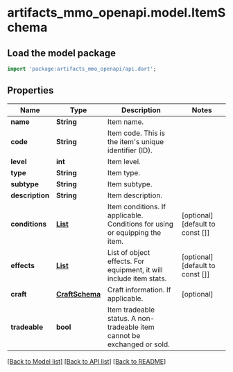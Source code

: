 # artifacts_mmo_openapi.model.ItemSchema

## Load the model package
```dart
import 'package:artifacts_mmo_openapi/api.dart';
```

## Properties
Name | Type | Description | Notes
------------ | ------------- | ------------- | -------------
**name** | **String** | Item name. | 
**code** | **String** | Item code. This is the item's unique identifier (ID). | 
**level** | **int** | Item level. | 
**type** | **String** | Item type. | 
**subtype** | **String** | Item subtype. | 
**description** | **String** | Item description. | 
**conditions** | [**List<ConditionSchema>**](ConditionSchema.md) | Item conditions. If applicable. Conditions for using or equipping the item. | [optional] [default to const []]
**effects** | [**List<SimpleEffectSchema>**](SimpleEffectSchema.md) | List of object effects. For equipment, it will include item stats. | [optional] [default to const []]
**craft** | [**CraftSchema**](CraftSchema.md) | Craft information. If applicable. | [optional] 
**tradeable** | **bool** | Item tradeable status. A non-tradeable item cannot be exchanged or sold. | 

[[Back to Model list]](../README.md#documentation-for-models) [[Back to API list]](../README.md#documentation-for-api-endpoints) [[Back to README]](../README.md)


